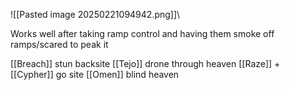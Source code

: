 ![[Pasted image 20250221094942.png]]\

Works well after taking ramp control and having them smoke off ramps/scared to peak it


[[Breach]] stun backsite
[[Tejo]] drone through heaven
[[Raze]] + [[Cypher]] go site
[[Omen]] blind heaven